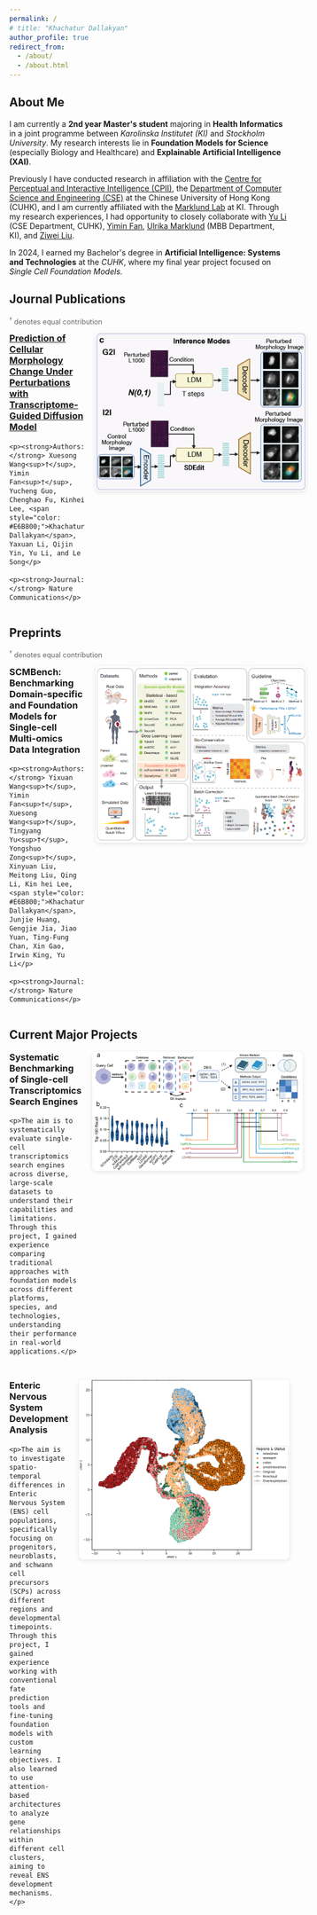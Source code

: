 ```yaml
---
permalink: /
# title: "Khachatur Dallakyan"
author_profile: true
redirect_from: 
  - /about/
  - /about.html
---
```


<style>
.publication-container {
  display: flex;
  align-items: flex-start;
  gap: 20px;
  margin-bottom: 30px;
}

.publication-text {
  flex: 1;
}

.publication-text h3 {
  margin-top: 0;
}

.publication-image {
  flex: 0 0 380px;
}

.publication-image img {
  width: 100%;
  height: auto;
  border-radius: 8px;
  box-shadow: 0 2px 8px rgba(0,0,0,0.1);
}

@media (max-width: 768px) {
  .publication-container {
    flex-direction: column;
    gap: 15px;
  }
  
  .publication-image {
    flex: none;
    order: 2;
  }
  
  .publication-text {
    order: 1;
  }
}
</style>

## About Me

I am currently a **2nd year Master's student** majoring in **Health Informatics** in a joint programme between *Karolinska Institutet (KI)* and *Stockholm University*. My research interests lie in **Foundation Models for Science** (especially Biology and Healthcare) and **Explainable Artificial Intelligence (XAI)**.

Previously I have conducted research in affiliation with the [Centre for Perceptual and Interactive Intelligence (CPII)](https://cpii.hk/), the [Department of Computer Science and Engineering (CSE)](https://www.cse.cuhk.edu.hk/) at the Chinese University of Hong Kong (CUHK), and I am currently affiliated with the [Marklund Lab](https://www.marklundlab.org/) at KI.
Through my research experiences, I had opportunity to closely collaborate with [Yu Li](https://liyu95.com/) (CSE Department, CUHK), [Yimin Fan](https://fanyimin-cuhk.github.io/), [Ulrika Marklund](https://ki.se/personer/ulrika-marklund) (MBB Department, KI), and [Ziwei Liu](https://ki.se/en/people/ziwei-liu). 

In 2024, I earned my Bachelor's degree in **Artificial Intelligence: Systems and Technologies** at the *CUHK*, where my final year project focused on *Single Cell Foundation Models*.


## Journal Publications

<div style="margin-bottom: 1em; font-size: 0.9em; color: #666;">
<sup>†</sup> denotes equal contribution <br>
</div>

<div class="publication-container">
  <div class="publication-text">
    <h3><a href="https://www.nature.com/articles/s41467-025-63478-z" target="_blank">Prediction of Cellular Morphology Change Under Perturbations with Transcriptome-Guided Diffusion Model</a></h3>
    
    <p><strong>Authors:</strong> Xuesong Wang<sup>†</sup>, Yimin Fan<sup>†</sup>, Yucheng Guo, Chenghao Fu, Kinhei Lee, <span style="color: #E6B800;">Khachatur Dallakyan</span>, Yaxuan Li, Qijin Yin, Yu Li, and Le Song</p>
    
    <p><strong>Journal:</strong> Nature Communications</p>
  </div>
  
  <div class="publication-image">
    <img src="/images/1paper.png" alt="Inference Modes - Cellular Morphology Prediction Model">
  </div>
</div>

## Preprints

<div style="margin-bottom: 1em; font-size: 0.9em; color: #666;">
<sup>†</sup> denotes equal contribution <br>
</div>


<div class="publication-container">
  <div class="publication-text">
    <h3>SCMBench: Benchmarking Domain-specific and Foundation Models for Single-cell Multi-omics Data Integration</h3>
    
    <p><strong>Authors:</strong> Yixuan Wang<sup>†</sup>, Yimin Fan<sup>†</sup>, Xuesong Wang<sup>†</sup>, Tingyang Yu<sup>†</sup>, Yongshuo Zong<sup>†</sup>, Xinyuan Liu, Meitong Liu, Qing Li, Kin hei Lee, <span style="color: #E6B800;">Khachatur Dallakyan</span>, Junjie Huang, Gengjie Jia, Jiao Yuan, Ting-Fung Chan, Xin Gao, Irwin King, Yu Li</p>
    
    <p><strong>Journal:</strong> Nature Communications</p>
  </div>
  
  <div class="publication-image">
    <img src="/images/2paper.png" alt="SCMBench - Single-cell Multi-omics Benchmark">
  </div>
</div>

## Current Major Projects

<div class="publication-container">
  <div class="publication-text">
    <h3>Systematic Benchmarking of Single-cell Transcriptomics Search Engines</h3>
    
    <p>The aim is to systematically evaluate single-cell transcriptomics search engines across diverse, large-scale datasets to understand their capabilities and limitations. Through this project, I gained experience comparing traditional approaches with foundation models across different platforms, species, and technologies, understanding their performance in real-world applications.</p>
  </div>
  
  <div class="publication-image">
    <img src="/images/3paper.png" alt="Single-cell Search Engine Benchmarks">
  </div>
</div>

<div class="publication-container">
  <div class="publication-text">
    <h3>Enteric Nervous System Development Analysis</h3>
    
    <p>The aim is to investigate spatio-temporal differences in Enteric Nervous System (ENS) cell populations, specifically focusing on progenitors, neuroblasts, and schwann cell precursors (SCPs) across different regions and developmental timepoints. Through this project, I gained experience working with conventional fate prediction tools and fine-tuning foundation models with custom learning objectives. I also learned to use attention-based architectures to analyze gene relationships within different cell clusters, aiming to reveal ENS development mechanisms.</p>
  </div>
  
  <div class="publication-image">
    <img src="/images/4paper.png" alt="ENS Development Analysis">
  </div>
</div>


<!-- <div class="publication-container">
  <div class="publication-text">
    <h3>Systematic Benchmarking of Single-cell Transcriptomics Search Engines</h3>
    
    <p><strong>Authors:</strong> Yimin Fan<sup>†</sup>, Kin hei Lee<sup>†</sup>, <span style="color: #E6B800;">Khachatur Dallakyan</span><sup>†</sup>, Yu Li</p>
    
    <p><strong>Journal:</strong> Nature Communications</p>
  </div>
  
  <div class="publication-image">
    <img src="/images/3paper.png" alt="Cell Retrieval Benchmarks">
  </div>
</div> -->
